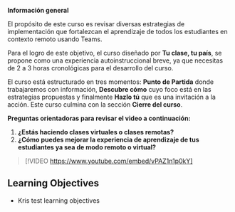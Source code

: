 

**Información general** 

El propósito de este curso es revisar diversas estrategias de implementación que fortalezcan el aprendizaje de todos los estudiantes en contexto remoto usando Teams. 

Para el logro de este objetivo, el curso diseñado por **Tu clase, tu país**, se propone como una experiencia autoinstruccional breve, ya que necesitas de 2 a 3 horas cronológicas para el desarrollo del curso. 

El curso está estructurado en tres momentos: **Punto de Partida** donde trabajaremos con información, **Descubre cómo** cuyo foco está en las estrategias propuestas y finalmente **Hazlo tú** que es una invitación a la acción. Este curso culmina con la sección **Cierre del curso**.



**Preguntas orientadoras para revisar el video a continuación:**

1.  **¿Estás haciendo clases virtuales o clases remotas?**
2.  **¿Cómo puedes mejorar la experiencia de aprendizaje de tus estudiantes ya sea de modo remoto o virtual?**

> [!VIDEO https://www.youtube.com/embed/vPAZ1n1p0kY]

## Learning Objectives
- Kris test learning objectives

